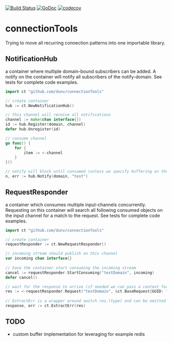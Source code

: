 [![Build Status](https://travis-ci.org/dunv/connectionTools.svg?branch=master)](https://travis-ci.org/dunv/connectionTools)
[![GoDoc](https://godoc.org/github.com/dunv/connectionTools?status.svg)](https://godoc.org/github.com/dunv/connectionTools)
[![codecov](https://codecov.io/gh/dunv/connectionTools/branch/master/graph/badge.svg)](https://codecov.io/gh/dunv/connectionTools)

# connectionTools

Trying to move all recurring connection patterns into one importable library.

## NotificationHub 
a container where multiple domain-bound subscribers can be added. A notify on the container will notify all subscribers of the notify-domain. See tests for complete code examples.
```go
import ct "github.com/dunv/connectionTools"

// create container
hub := ct.NewNotificationHub()

// this channel will receive all notifications
channel := make(chan interface{})
id := hub.Register(domain, channel)
defer hub.Unregister(id)

// consume channel
go func() {
    for {
        item := <-channel
    }
}()

// notify will block until consumed (unless we specify buffering on the hub)
n, err := hub.Notify(domain, "test")
```

## RequestResponder 
a container which consumes multiple input-channels concurrently. Requesting on this container will search all following consumed objects on the input channel for a match to the request. See tests for complete code examples.
```go
import ct "github.com/dunv/connectionTools"

// create container
requestResponder := ct.NewRequestResponder()

// incoming stream should publish on this channel
var incoming chan interface{}
   
// have the container start consuming the incoming stream
cancel := requestResponder.StartConsuming("testDomain", incoming)
defer cancel()

// wait for the response to arrive (if needed we can pass a context for timeout and cancel)
res := <-requestResponder.Request("testDomain", &ct.BaseRequest{GUID: "stringGUID"})
   
// ExtractErr is a wrapper around switch res.(type) and can be omitted
response, err := ct.ExtractErr(res)
```

## TODO
- custom buffer implementation for leveraging for example redis